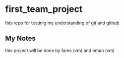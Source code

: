 # first_team_project
this repo for testinig my understanding of git and github
## My Notes
this project will be done by fares (vm) and eman (vm)
